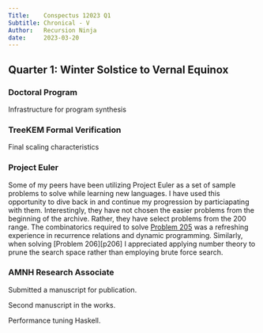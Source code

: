 ```yaml
---
Title:    Conspectus 12023 Q1
Subtitle: Chronical - V
Author:   Recursion Ninja
date:     2023-03-20
---
```



## Quarter 1: Winter Solstice to Vernal Equinox


### Doctoral Program

Infrastructure for program synthesis


### TreeKEM Formal Verification

Final scaling characteristics


### Project Euler

Some of my peers have been utilizing Project Euler as a set of sample problems to solve while learning new languages.
I have used this opportunity to dive back in and continue my progression by particiapating with them.
Interestingly, they have not chosen the easier problems from the beginning of the archive.
Rather, they have select problems from the 200 range.
The combinatorics required to solve [Problem 205][p205] was a refreshing experience in recurrence relations and dynamic programming.
Similarly, when solving [Problem 206][p206] I appreciated applying number theory to prune the search space rather than employing brute force search.


### AMNH Research Associate

Submitted a manuscript for publication.

Second manuscript in the works.

Performance tuning Haskell.


[p205]: https://projecteuler.net/problem=205
[p205]: https://projecteuler.net/problem=206